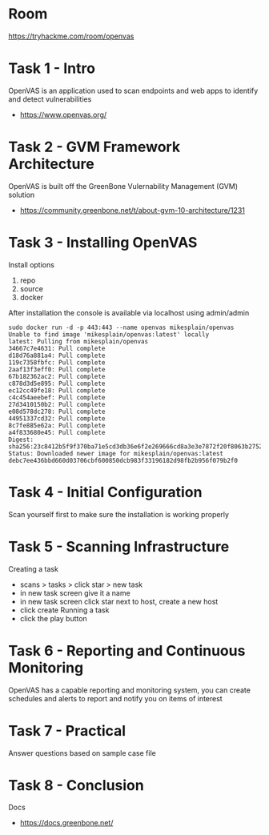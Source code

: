 # Room
https://tryhackme.com/room/openvas

# Task 1 - Intro
OpenVAS is an application used to scan endpoints and web apps to identify and detect vulnerabilities

* https://www.openvas.org/

# Task 2 - GVM Framework Architecture
OpenVAS is built off the GreenBone Vulernability Management (GVM) solution

* https://community.greenbone.net/t/about-gvm-10-architecture/1231

# Task 3 - Installing OpenVAS
Install options
1) repo
2) source
3) docker

After installation the console is available via localhost using admin/admin

```
sudo docker run -d -p 443:443 --name openvas mikesplain/openvas
Unable to find image 'mikesplain/openvas:latest' locally
latest: Pulling from mikesplain/openvas
34667c7e4631: Pull complete 
d18d76a881a4: Pull complete 
119c7358fbfc: Pull complete 
2aaf13f3eff0: Pull complete 
67b182362ac2: Pull complete 
c878d3d5e895: Pull complete 
ec12cc49fe18: Pull complete 
c4c454aeebef: Pull complete 
27d3410150b2: Pull complete 
e08d578dc278: Pull complete 
44951337cd32: Pull complete 
8c7fe885e62a: Pull complete 
a4f833680e45: Pull complete 
Digest: sha256:23c8412b5f9f370ba71e5cd3db36e6f2e269666cd8a3e3e7872f20f8063b2752
Status: Downloaded newer image for mikesplain/openvas:latest
debc7ee436bbd660d03706cbf600850dcb983f33196182d98fb2b956f079b2f0
```

# Task 4 - Initial Configuration
Scan yourself first to make sure the installation is working properly

# Task 5 - Scanning Infrastructure
Creating a task
* scans > tasks > click star > new task
* in new task screen give it a name
* in new task screen click star next to host, create a new host
* click create
Running a task
* click the play button

# Task 6 - Reporting and Continuous Monitoring
OpenVAS has a capable reporting and monitoring system, you can create schedules and alerts to report and notify you on items of interest

# Task 7 - Practical
Answer questions based on sample case file

# Task 8 - Conclusion
Docs
* https://docs.greenbone.net/